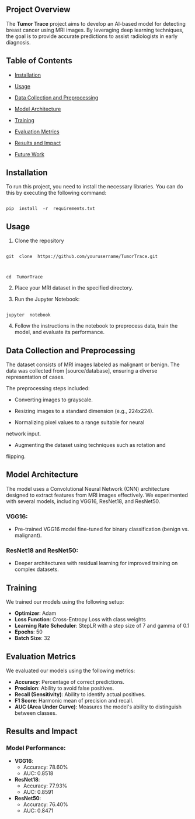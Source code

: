 ##  Project Overview

  

The **Tumor Trace** project aims to develop an AI-based model for detecting breast cancer using MRI images. By leveraging deep learning techniques, the goal is to provide accurate predictions to assist radiologists in early diagnosis.

  

  

##  Table of Contents

  

-  [Installation](#installation) 

-  [Usage](#usage)  

-  [Data Collection and Preprocessing](#data-collection-and-preprocessing)

-  [Model Architecture](#model-architecture)

-  [Training](#training)

-   [Evaluation Metrics](#evaluation-metrics)

-   [Results and Impact](#results-and-impact)

-   [Future Work](#future-work)
  
  

  

##  Installation

  

To run this project, you need to install the necessary libraries. You can do this by executing the following command:

  

```shell

pip  install  -r  requirements.txt

```

  

  

##  Usage

1. Clone the repository

```shell

git  clone  https://github.com/yourusername/TumorTrace.git

  

cd  TumorTrace

```

  

2. Place your MRI dataset in the specified directory.

  

3. Run the Jupyter Notebook:

```shell

jupyter  notebook

```

  

4. Follow the instructions in the notebook to preprocess data, train the model, and evaluate its performance.

  

  

##  Data Collection and Preprocessing

  

  

The dataset consists of MRI images labeled as malignant or benign. The data was collected from [source/database], ensuring a diverse representation of cases.

  

  

The preprocessing steps included:

  

  

- Converting images to grayscale.

- Resizing images to a standard dimension (e.g., 224x224).

- Normalizing pixel values to a range suitable for neural

network input.

- Augmenting the dataset using techniques such as rotation and

flipping.

  

  

##  Model Architecture
The model uses a Convolutional Neural Network (CNN) architecture designed to extract features from MRI images effectively. We experimented with several models, including VGG16, ResNet18, and ResNet50.

### VGG16:

-   Pre-trained VGG16 model fine-tuned for binary classification (benign vs. malignant).

### ResNet18 and ResNet50:

-   Deeper architectures with residual learning for improved training on complex datasets.

## Training

We trained our models using the following setup:

-   **Optimizer**: Adam
-   **Loss Function**: Cross-Entropy Loss with class weights
-   **Learning Rate Scheduler**: StepLR with a step size of 7 and gamma of 0.1
-   **Epochs**: 50
-   **Batch Size**: 32

## Evaluation Metrics

We evaluated our models using the following metrics:

-   **Accuracy**: Percentage of correct predictions.
-   **Precision**: Ability to avoid false positives.
-   **Recall (Sensitivity)**: Ability to identify actual positives.
-   **F1 Score**: Harmonic mean of precision and recall.
-   **AUC (Area Under Curve)**: Measures the model's ability to distinguish between classes.

## Results and Impact

### Model Performance:

-   **VGG16**:
    -   Accuracy: 78.60%
    -   AUC: 0.8518
-   **ResNet18**:
    -   Accuracy: 77.93%
    -   AUC: 0.8591
-   **ResNet50**:
    -   Accuracy: 76.40%
    -   AUC: 0.8471